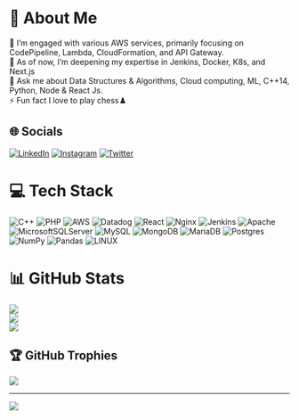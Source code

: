 # 💫 About Me

🔭 I’m engaged with various AWS services, primarily focusing on CodePipeline, Lambda, CloudFormation, and API Gateway.<br>🌱 As of now, I’m deepening my expertise in  Jenkins, Docker, K8s, and Next.js<br>💬 Ask me about Data Structures & Algorithms, Cloud computing, ML, C++14, Python, Node & React Js.<br>⚡ Fun fact I love to play chess♟️

## 🌐 Socials

[![LinkedIn](https://img.shields.io/badge/LinkedIn-%230077B5.svg?logo=linkedin&logoColor=white)](https://linkedin.com/in/https://linkedin.com/in/hariom09090) [![Instagram](https://img.shields.io/badge/Instagram-%23E4405F.svg?logo=Instagram&logoColor=white)](https://instagram.com/_._._hariom_._._) [![Twitter](https://img.shields.io/badge/Twitter-%231DA1F2.svg?logo=Twitter&logoColor=white)](https://twitter.com/hariom09090)

# 💻 Tech Stack

![C++](https://img.shields.io/badge/c++-%2300599C.svg?style=for-the-badge&logo=c%2B%2B&logoColor=white) ![PHP](https://img.shields.io/badge/php-%23777BB4.svg?style=for-the-badge&logo=php&logoColor=white) ![AWS](https://img.shields.io/badge/AWS-%23FF9900.svg?style=for-the-badge&logo=amazon-aws&logoColor=white) ![Datadog](https://img.shields.io/badge/datadog-%23632CA6.svg?style=for-the-badge&logo=datadog&logoColor=white) ![React](https://img.shields.io/badge/react-%2320232a.svg?style=for-the-badge&logo=react&logoColor=%2361DAFB) ![Nginx](https://img.shields.io/badge/nginx-%23009639.svg?style=for-the-badge&logo=nginx&logoColor=white) ![Jenkins](https://img.shields.io/badge/jenkins-%232C5263.svg?style=for-the-badge&logo=jenkins&logoColor=white) ![Apache](https://img.shields.io/badge/apache-%23D42029.svg?style=for-the-badge&logo=apache&logoColor=white) ![MicrosoftSQLServer](https://img.shields.io/badge/Microsoft%20SQL%20Sever-CC2927?style=for-the-badge&logo=microsoft%20sql%20server&logoColor=white) ![MySQL](https://img.shields.io/badge/mysql-%2300f.svg?style=for-the-badge&logo=mysql&logoColor=white) ![MongoDB](https://img.shields.io/badge/MongoDB-%234ea94b.svg?style=for-the-badge&logo=mongodb&logoColor=white) ![MariaDB](https://img.shields.io/badge/MariaDB-003545?style=for-the-badge&logo=mariadb&logoColor=white) ![Postgres](https://img.shields.io/badge/postgres-%23316192.svg?style=for-the-badge&logo=postgresql&logoColor=white) ![NumPy](https://img.shields.io/badge/numpy-%23013243.svg?style=for-the-badge&logo=numpy&logoColor=white) ![Pandas](https://img.shields.io/badge/pandas-%23150458.svg?style=for-the-badge&logo=pandas&logoColor=white) ![LINUX](https://img.shields.io/badge/Linux-FCC624?style=for-the-badge&logo=linux&logoColor=black)

# 📊 GitHub Stats

![](https://github-readme-stats.vercel.app/api?username=hariom09090&theme=dark&hide_border=false&include_all_commits=false&count_private=true)<br/>
![](https://github-readme-streak-stats.herokuapp.com/?user=hariom09090&theme=dark&hide_border=false)<br/>
![](https://github-readme-stats.vercel.app/api/top-langs/?username=hariom09090&theme=dark&hide_border=false&include_all_commits=false&count_private=true&layout=compact)

## 🏆 GitHub Trophies

![](https://github-profile-trophy.vercel.app/?username=hariom09090&theme=radical&no-frame=false&no-bg=true&margin-w=4)

---
[![](https://visitcount.itsvg.in/api?id=hariom09090&icon=2&color=0)](https://visitcount.itsvg.in)

<!-- Proudly created with GPRM ( https://gprm.itsvg.in ) -->
